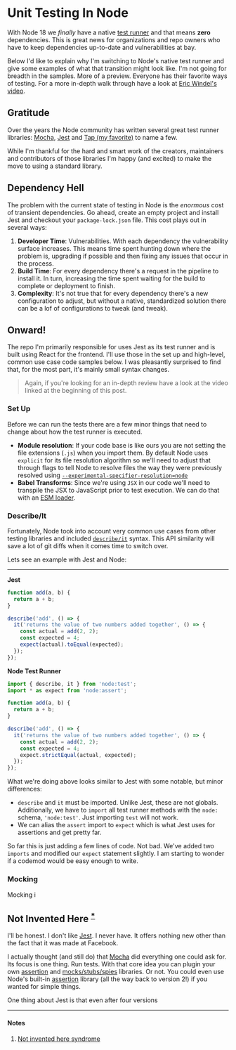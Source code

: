 # Unit Testing In Node

With Node 18 we _finally_ have a native [test runner](https://nodejs.dev/en/api/v18/test/) and that means **zero** dependencies. This is great news for organizations and repo owners who have to keep dependencies up-to-date and vulnerabilities at bay.

Below I'd like to explain why I'm switching to Node's native test runner and give some examples of what that transition might look like. I'm not going for breadth in the samples. More of a preview. Everyone has their favorite ways of testing. For a more in-depth walk through have a look at [Eric Windel's video](https://www.youtube.com/watch?v=2YfIB4gia60).

## Gratitude

Over the years the Node community has written several great test runner libraries: [Mocha](https://mochajs.org/), [Jest](https://jestjs.io/) and [Tap (my favorite)](https://node-tap.org/) to name a few.

While I'm thankful for the hard and smart work of the creators, maintainers and contributors of those libraries I'm happy (and excited) to make the move to using a standard library.

## Dependency Hell

The problem with the current state of testing in Node is the _enormous_ cost of transient dependencies. Go ahead, create an empty project and install Jest and checkout your `package-lock.json` file. This cost plays out in several ways:

1. **Developer Time**: Vulnerabilities. With each dependency the vulnerability surface increases. This means time spent hunting down where the problem is, upgrading if possible and then fixing any issues that occur in the process.
1. **Build Time**: For every dependency there's a request in the pipeline to install it. In turn, increasing the time spent waiting for the build to complete or deployment to finish.
1. **Complexity**: It's not true that for every dependency there's a new configuration to adjust, but without a native, standardized solution there can be a lof of configurations to tweak (and tweak).

## Onward!

The repo I'm primarily responsible for uses Jest as its test runner and is built using React for the frontend. I'll use those in the set up and high-level, common use case code samples below. I was pleasantly surprised to find that, for the most part, it's mainly small syntax changes.

>Again, if you're looking for an in-depth review have a look at the video linked at the beginning of this post.

### Set Up

Before we can run the tests there are a few minor things that need to change about how the test runner is executed. 
- **Module resolution**: If your code base is like ours you are not setting the file extensions (`.js`) when you import them. By default Node uses `explicit` for its file resolution algorithm so we'll need to adjust that through flags to tell Node to resolve files the way they were previously resolved using [`--experimental-specifier-resolution=node`](https://nodejs.org/dist/latest-v18.x/docs/api/cli.html#--experimental-specifier-resolutionmode)
- **Babel Transforms**: Since we're using `JSX` in our code we'll need to transpile the JSX to JavaScript prior to test execution. We can do that with an [ESM loader](https://nodejs.org/docs/latest-v18.x/api/esm.html#loaders). 
### Describe/It

Fortunately, Node took into account very common use cases from other testing libraries and included [`describe/it`](https://nodejs.dev/en/api/v18/test/#describeit-syntax) syntax. This API similarity will save a lot of git diffs when it comes time to switch over.

Lets see an example with Jest and Node:

---

**Jest**
```js
function add(a, b) {
  return a + b;
}

describe('add', () => {
  it('returns the value of two numbers added together', () => {
    const actual = add(2, 2);
    const expected = 4;
    expect(actual).toEqual(expected);
  });
});
```

**Node Test Runner**
```js
import { describe, it } from 'node:test';
import * as expect from 'node:assert';

function add(a, b) {
  return a + b;
}

describe('add', () => {
  it('returns the value of two numbers added together', () => {
    const actual = add(2, 2);
    const expected = 4;
    expect.strictEqual(actual, expected);
  });
});
```
What we're doing above looks similar to Jest with some notable, but minor differences:
- `describe` and `it` must be imported. Unlike Jest, these are not globals. Additionally, we have to `import` all test runner methods with the `node:` schema, `'node:test'`. Just importing `test` will not work.
- We can alias the `assert` import to `expect` which is what Jest uses for assertions and get pretty far.

So far this is just adding a few lines of code. Not bad. We've added two `imports` and modified our `expect` statement slightly. I am starting to wonder if a codemod would be easy enough to write.

### Mocking
Mocking i

## Not Invented Here <sup>[\*](#notes)</sup>

I'll be honest. I don't like [Jest](https://jestjs.io/). I never have. It offers nothing new other than the fact that it was made at Facebook.

I actually thought (and still do) that [Mocha](https://mochajs.org/) did everything one could ask for. Its focus is one thing. Run tests. With that core idea you can plugin your own [assertion](https://www.chaijs.com/) and [mocks/stubs/spies](https://sinonjs.org/) libraries. Or not. You could even use Node's built-in [assertion](https://nodejs.org/docs/latest-v18.x/api/assert.html) library (all the way back to version 2!) if you wanted for simple things.

One thing about Jest is that even after four versions

---

#### Notes

1. [Not invented here syndrome](https://en.wikipedia.org/wiki/Not_invented_here)
